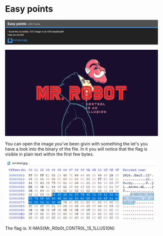 # Easy points

![](easy-points.png)

![](mrrobot.jpg)

You can open the image you've been givin with something the let's you have a look into the binary of the file.
In it you will notice that the flag is visible in plain text within the first few bytes.

![](hex_table.png)

The flag is: X-MAS{Mr_R0b0t_C0NTR0L_1S_1LLUS10N}
